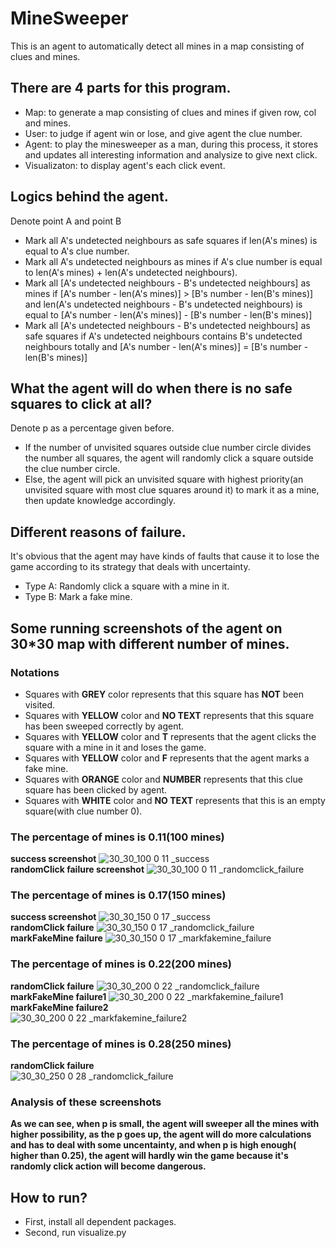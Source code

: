 # MineSweeper
This is an agent to automatically detect all mines in a map consisting of clues and mines.
## There are 4 parts for this program.
* Map: to generate a map consisting of clues and mines if given row, col and mines.
* User: to judge if agent win or lose, and give agent the clue number.
* Agent: to play the minesweeper as a man, during this process, it stores and updates all interesting information and analysize to give next click.
* Visualizaton: to display agent's each click event.
## Logics behind the agent.
Denote point A and point B
* Mark all A's undetected neighbours as safe squares if len(A's mines) is equal to A's clue number.
* Mark all A's undetected neighbours as mines if A's clue number is equal to len(A's mines) + len(A's undetected neighbours).
* Mark all [A's undetected neighbours - B's undetected neighbours] as mines if [A's number - len(A's mines)] > [B's number - len(B's mines)] and len(A's undetected neighbours - B's undetected neighbours) is equal to [A's number - len(A's mines)] - [B's number - len(B's mines)]
* Mark all [A's undetected neighbours - B's undetected neighbours] as safe squares if A's undetected neighbours contains B's undetected neighbours totally and [A's number - len(A's mines)] = [B's number - len(B's mines)] 
## What the agent will do when there is no safe squares to click at all?
Denote p as a percentage given before.
* If the number of unvisited squares outside clue number circle divides the number all squares, the agent will randomly click a square outside the clue number circle.
* Else, the agent will pick an unvisited square with highest priority(an unvisited square with most clue squares around it) to mark it as a mine, then update knowledge accordingly.  
## Different reasons of failure.
It's obvious that the agent may have kinds of faults that cause it to lose the game according to its strategy that deals with uncertainty.
* Type A: Randomly click a square with a mine in it.
* Type B: Mark a fake mine.
## Some running screenshots of the agent on 30*30 map with different number of mines.
### Notations 
* Squares with **GREY** color represents that this square has **NOT** been visited.
* Squares with **YELLOW** color and **NO TEXT** represents that this square has been sweeped correctly by agent.
* Squares with **YELLOW** color and **T** represents that the agent clicks the square with a mine in it and loses the game.
* Squares with **YELLOW** color and **F** represents that the agent marks a fake mine.
* Squares with **ORANGE** color and **NUMBER** represents that this clue square has been clicked by agent. 
* Squares with **WHITE** color and **NO TEXT** represents that this is an empty square(with clue number 0).
### The percentage of mines is 0.11(100 mines)
**success screenshot**
![30_30_100 0 11 _success](https://user-images.githubusercontent.com/30862009/31573331-7a3968fe-b087-11e7-9605-9150a4392ef5.png)  
**randomClick failure screenshot**
![30_30_100 0 11 _randomclick_failure](https://user-images.githubusercontent.com/30862009/31573339-ae74be3e-b087-11e7-8942-121b692fdeb1.png)  
### The percentage of mines is 0.17(150 mines)
**success screenshot**
![30_30_150 0 17 _success](https://user-images.githubusercontent.com/30862009/31573342-c684b402-b087-11e7-82c9-e1861f2870f4.png)  
**randomClick failure**
![30_30_150 0 17 _randomclick_failure](https://user-images.githubusercontent.com/30862009/31573346-d6bf069c-b087-11e7-844e-fed029452b0c.png)  
**markFakeMine failure**
![30_30_150 0 17 _markfakemine_failure](https://user-images.githubusercontent.com/30862009/31573354-eeb41a08-b087-11e7-8401-e06fc1003abc.png)  
### The percentage of mines is 0.22(200 mines)
**randomClick failure**
![30_30_200 0 22 _randomclick_failure](https://user-images.githubusercontent.com/30862009/31573363-158d8f10-b088-11e7-834b-352492c2351f.png)  
**markFakeMine failure1**
![30_30_200 0 22 _markfakemine_failure1](https://user-images.githubusercontent.com/30862009/31573369-2733dcd8-b088-11e7-86ca-e75b4e9d39c4.png)  
**markFakeMine failure2**  
![30_30_200 0 22 _markfakemine_failure2](https://user-images.githubusercontent.com/30862009/31573371-300a9144-b088-11e7-86a5-ff593eefc37f.png)  
### The percentage of mines is 0.28(250 mines)
**randomClick failure**  
![30_30_250 0 28 _randomclick_failure](https://user-images.githubusercontent.com/30862009/31573374-3e2600a6-b088-11e7-9318-25e24fc86c56.png)  
### Analysis of these screenshots
**As we can see, when p is small, the agent will sweeper all the mines with higher possibility, as the p goes up, the agent will do more calculations and has to deal with some uncentainty, and when p is high enough( higher than 0.25), the agent will hardly win the game because it's randomly click action will become dangerous.**
## How to run?
* First, install all dependent packages.
* Second, run visualize.py
